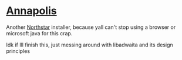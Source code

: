 # [Annapolis](https://titanfall.fandom.com/wiki/Annapolis)

Another [Northstar](https://northstar.tf) installer, because yall can't stop using a browser or microsoft java for this crap.

Idk if Ill finish this, just messing around with libadwaita and its design principles
